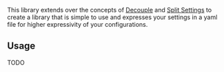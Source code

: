 This library extends over the concepts of [Decouple]() and [Split Settings]()
to create a library that is simple to use and expresses your settings in a
yaml file for higher expressivity of your configurations.

## Usage

TODO
